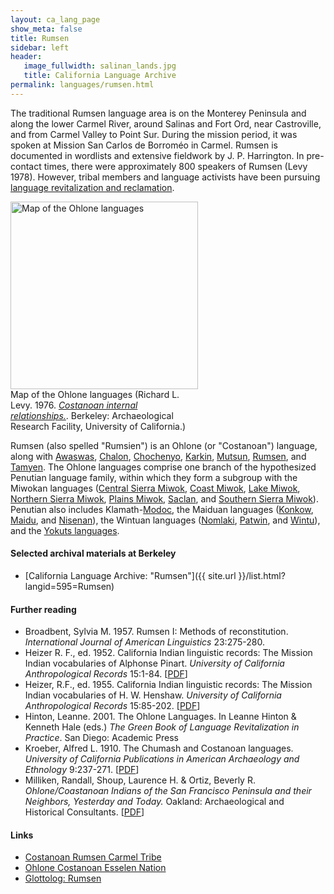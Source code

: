 ```yaml
---
layout: ca_lang_page
show_meta: false
title: Rumsen
sidebar: left
header:
   image_fullwidth: salinan_lands.jpg
   title: California Language Archive
permalink: languages/rumsen.html
---
```


The traditional Rumsen language area is on the Monterey Peninsula and along the lower Carmel River, around Salinas and Fort Ord, near Castroville, and from Carmel Valley to Point Sur. During the mission period, it was spoken at Mission San Carlos de Borroméo in Carmel. Rumsen is documented in wordlists and extensive fieldwork by J. P. Harrington. In pre-contact times, there were approximately 800 speakers of Rumsen (Levy 1978). However, tribal members and language activists have been pursuing [language revitalization and reclamation](https://bthechange.com/reviving-indigenous-communities-through-traditional-food-and-language-da9316f0417).

<div class="image fit right" style="width: 300px;">
<a href="https://berkeley.box.com/v/ohlone-languages-map"><img alt="Map of the Ohlone languages" src="{{ site.urlimg }}/ohlone-languages-map-small.jpg" width="300px"/></a>
<div class="caption">
Map of the Ohlone languages (Richard L. Levy. 1976. <a href="http://dpg.lib.berkeley.edu/webdb/anthpubs/search?all=&amp;volumeid=66&amp;item=1"><em>Costanoan internal relationships.</em></a>. Berkeley: Archaeological Research Facility, University of California.)
</div>
</div>

Rumsen (also spelled "Rumsien") is an Ohlone (or "Costanoan") language, along with [Awaswas](awaswas.html), [Chalon](chalon.html), [Chochenyo](chochenyo.html), [Karkin](karkin.html), [Mutsun](mutsun.html), [Rumsen](rumsen.html), and [Tamyen](tamyen.html). The Ohlone languages comprise one branch of the hypothesized Penutian language family, within which they form a subgroup with the Miwokan languages ([Central Sierra Miwok](central-sierra-miwok.html), [Coast Miwok](coast-miwok.html), [Lake Miwok](lake-miwok.html), [Northern Sierra Miwok](northern-sierra-miwok.html), [Plains Miwok](plains-miwok.html), [Saclan](saclan.html), and [Southern Sierra Miwok](southern-sierra-miwok.html)). Penutian also includes Klamath-[Modoc](modoc.html), the Maiduan languages ([Konkow](konkow.html), [Maidu](maidu.html), and [Nisenan](nisenan.html)), the Wintuan languages ([Nomlaki](nomlaki.html), [Patwin](patwin.html), and [Wintu](wintu.html)), and the [Yokuts languages](yokuts.html).

#### Selected archival materials at Berkeley

* [California Language Archive: "Rumsen"]({{ site.url }}/list.html?langid=595=Rumsen)

#### Further reading

* Broadbent, Sylvia M. 1957. Rumsen I: Methods of reconstitution. *International Journal of American Linguistics* 23:275-280.
* Heizer R. F., ed. 1952. California Indian linguistic records: The Mission Indian vocabularies of Alphonse Pinart. *University of California Anthropological Records* 15:1-84. [[PDF](http://digitalassets.lib.berkeley.edu/anthpubs/ucb/text/ucar015-001.pdf)]
* Heizer, R.F., ed. 1955. California Indian linguistic records: The Mission Indian vocabularies of H. W. Henshaw. *University of California Anthropological Records* 15:85-202. [[PDF](http://digitalassets.lib.berkeley.edu/anthpubs/ucb/text/ucar015-002.pdf)]
* Hinton, Leanne. 2001. The Ohlone Languages. In Leanne Hinton &amp; Kenneth Hale (eds.) *The Green Book of Language Revitalization in Practice*. San Diego: Academic Press
* Kroeber, Alfred L. 1910. The Chumash and Costanoan languages. *University of California Publications in American Archaeology and Ethnology* 9:237-271. [[PDF](http://digitalassets.lib.berkeley.edu/anthpubs/ucb/text/ucp009-004.pdf)]
* Milliken, Randall, Shoup, Laurence H. &amp; Ortiz, Beverly R. *Ohlone/Coastanoan Indians of the San Francisco Peninsula and their Neighbors, Yesterday and Today.* Oakland: Archaeological and Historical Consultants. [[PDF](https://www.ci.benicia.ca.us/vertical/sites/%7BF991A639-AAED-4E1A-9735-86EA195E2C8D%7D/uploads/Milliken_Shoup_Ortiz_2009.pdf)]

#### Links

* [Costanoan Rumsen Carmel Tribe](http://www.costanoanrumsen.org/)
* [Ohlone Costanoan Esselen Nation](http://www.ohlonecostanoanesselennation.org/)
* [Glottolog: Rumsen](https://glottolog.org/resource/languoid/id/rums1243)

